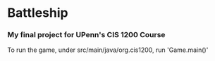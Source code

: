 # Battleship
### My final project for UPenn's CIS 1200 Course
To run the game, under src/main/java/org.cis1200, run 'Game.main()'
